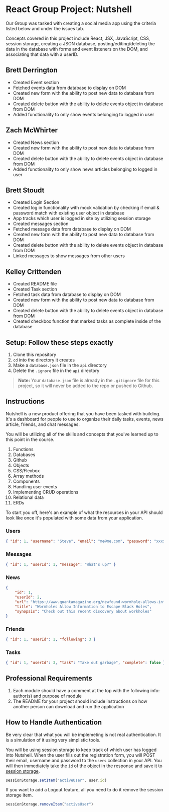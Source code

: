 # React Group Project: Nutshell

Our Group was tasked with creating a social media app using the criteria listed below and under the issues tab.

Concepts covered in this project include React, JSX, JavaScript, CSS, session storage, creating a JSON database, posting/editing/deleting the data in the database with forms and event listeners on the DOM, and associating that data with a userID.

## Brett Derrington
- Created Event section
- Fetched events data from database to display on DOM
- Created new form with the ability to post new data to database from DOM
- Created delete button with the ability to delete events object in database from DOM
- Added functionality to only show events belonging to logged in user

## Zach McWhirter
- Created News section
- Created new form with the ability to post new data to database from DOM
- Created delete button with the ability to delete events object in database from DOM
- Added functionality to only show news articles belonging to logged in user

## Brett Stoudt
- Created Login Section
- Created log in functionality with mock validation by checking if email & password match with existing user object in database
- App tracks which user is logged in site by utilizing session storage
- Created messages section
- Fetched message data from database to display on DOM
- Created new form with the ability to post new data to database from DOM
- Created delete button with the ability to delete events object in database from DOM
- Linked messages to show messages from other users

## Kelley Crittenden
- Created README file
- Created Task section
- Fetched task data from database to display on DOM
- Created new form with the ability to post new data to database from DOM
- Created delete button with the ability to delete events object in database from DOM
- Created checkbox function that marked tasks as complete inside of the database

## Setup: Follow these steps exactly

1. Clone this repository
1. `cd` into the directory it creates
1. Make a `database.json` file in the `api` directory
1. Delete the `.ignore` file in the `api` directory

> **Note:** Your `database.json` file is already in the `.gitignore` file for this project, so it will never be added to the repo or pushed to Github.

## Instructions

Nutshell is a new product offering that you have been tasked with building. It's a dashboard for people to use to organize their daily tasks, events, news article, friends, and chat messages.

You will be utilizing all of the skills and concepts that you've learned up to this point in the course.

1. Functions
1. Databases
1. Github
1. Objects
1. CSS/Flexbox
1. Array methods
1. Components
1. Handling user events
1. Implementing CRUD operations
1. Relational data
1. ERDs

To start you off, here's an example of what the resources in your API should look like once it's populated with some data from your application.

### Users

```json
{ "id": 1, "username": "Steve", "email": "me@me.com", "password": "xxxxxxxxxxxxxxxxxxxxx" }
```

### Messages

```json
{ "id": 1, "userId": 1, "message": "What's up?" }
```

### News

```json
{
    "id": 1,
    "userId": 2,
    "url": "https://www.quantamagazine.org/newfound-wormhole-allows-information-to-escape-black-holes-20171023/",
    "title": "Wormholes Allow Information to Escape Black Holes",
    "synopsis": "Check out this recent discovery about workholes"
}
```

### Friends

```json
{ "id": 1, "userId": 1, "following": 3 }
```

### Tasks

```json
{ "id": 1, "userId": 3, "task": "Take out garbage", "complete": false }
```

## Professional Requirements

1. Each module should have a comment at the top with the following info: author(s) and purpose of module
1. The README for your project should include instructions on how another person can download and run the application

## How to Handle Authentication

Be very clear that what you will be implemeting is not real authentication. It is a simulation of it using very simplistic tools.

You will be using session storage to keep track of which user has logged into Nutshell. When the user fills out the registration form, you will POST their email, username and password to the `users` collection in your API. You will then immediately take the `id` of the object in the response and save it to [session storage](https://javascript.info/localstorage#sessionstorage).

```js
sessionStorage.setItem("activeUser", user.id)
```

If you want to add a Logout feature, all you need to do it remove the session storage item.

```js
sessionStorage.removeItem("activeUser")
```
